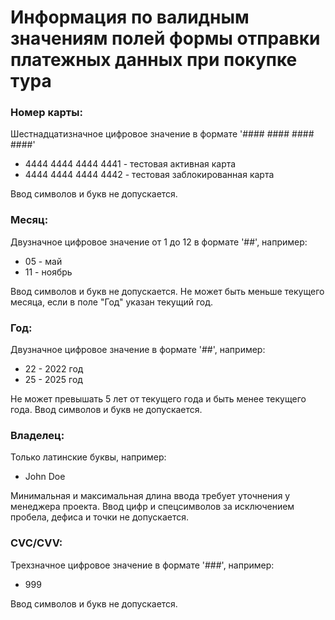 # Информация по валидным значениям полей формы отправки платежных данных при покупке тура

### Номер карты:

Шестнадцатизначное цифровое значение в формате '#### #### #### ####'

- 4444 4444 4444 4441 - тестовая активная карта
- 4444 4444 4444 4442 - тестовая заблокированная карта

Ввод символов и букв не допускается.

### Месяц:

Двузначное цифровое значение от 1 до 12 в формате '##', например:
- 05 - май
- 11 - ноябрь

Ввод символов и букв не допускается. Не может быть меньше текущего месяца, если в поле "Год" указан текущий год.

### Год:

Двузначное цифровое значение в формате '##', например:
- 22 - 2022 год
- 25 - 2025 год 

Не может превышать 5 лет от текущего года и быть менее текущего года. Ввод символов и букв не допускается.

### Владелец:

Только латинские буквы, например: 

- John Doe

Минимальная и максимальная длина ввода требует уточнения у менеджера проекта. 
Ввод цифр и спецсимволов за исключением пробела, дефиса и точки не допускается.

### CVC/CVV:

Трехзначное цифровое значение в формате '###', например:
- 999

Ввод символов и букв не допускается.







